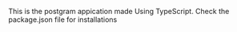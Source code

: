 This is the postgram appication made Using TypeScript. 
Check the package.json file for installations
